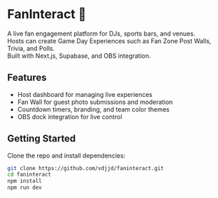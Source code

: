# FanInteract 🎉

A live fan engagement platform for DJs, sports bars, and venues.  
Hosts can create Game Day Experiences such as Fan Zone Post Walls, Trivia, and Polls.  
Built with Next.js, Supabase, and OBS integration.

## Features
- Host dashboard for managing live experiences  
- Fan Wall for guest photo submissions and moderation  
- Countdown timers, branding, and team color themes  
- OBS dock integration for live control  

## Getting Started
Clone the repo and install dependencies:
```bash
git clone https://github.com/vdjjd/faninteract.git
cd faninteract
npm install
npm run dev
